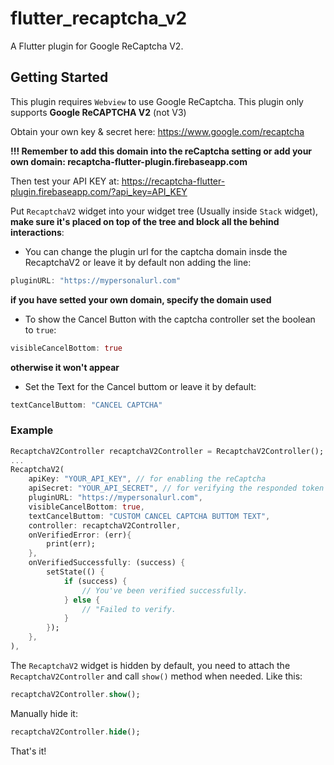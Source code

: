 # flutter_recaptcha_v2

A Flutter plugin for Google ReCaptcha V2.

## Getting Started

This plugin requires `Webview` to use Google ReCaptcha.
This plugin only supports **Google ReCAPTCHA V2** (not V3)

Obtain your own key & secret here: https://www.google.com/recaptcha

**!!! Remember to add this domain into the reCaptcha setting or add your own domain: recaptcha-flutter-plugin.firebaseapp.com**

Then test your API KEY at: https://recaptcha-flutter-plugin.firebaseapp.com/?api_key=API_KEY

Put `RecaptchaV2` widget into your widget tree (Usually inside `Stack` widget), **make sure it's placed on top of the tree and block all the behind interactions**:

- You can change the plugin url for the captcha domain insde the RecaptchaV2 or leave it by default non adding the line:

```dart
pluginURL: "https://mypersonalurl.com"
```

**if you have setted your own domain, specify the domain used**


- To show the Cancel Button with the captcha controller set the boolean to `true`:
```dart
visibleCancelBottom: true
```

 **otherwise it won't appear**

- Set the Text for the Cancel buttom or leave it by default:
```dart
textCancelButtom: "CANCEL CAPTCHA"
```

### Example

```dart
RecaptchaV2Controller recaptchaV2Controller = RecaptchaV2Controller();
...
RecaptchaV2(
    apiKey: "YOUR_API_KEY", // for enabling the reCaptcha
    apiSecret: "YOUR_API_SECRET", // for verifying the responded token
    pluginURL: "https://mypersonalurl.com",
	visibleCancelBottom: true,
	textCancelButtom: "CUSTOM CANCEL CAPTCHA BUTTOM TEXT",
	controller: recaptchaV2Controller,
    onVerifiedError: (err){
        print(err);
    },
    onVerifiedSuccessfully: (success) {
        setState(() {
            if (success) {
                // You've been verified successfully.
            } else {
                // "Failed to verify.
            }
        });
    },
),
```

The `RecaptchaV2` widget is hidden by default, you need to attach the `RecaptchaV2Controller` and call `show()` method when needed. Like this:
```dart
recaptchaV2Controller.show();
```

Manually hide it:
```dart
recaptchaV2Controller.hide();
```

That's it!

